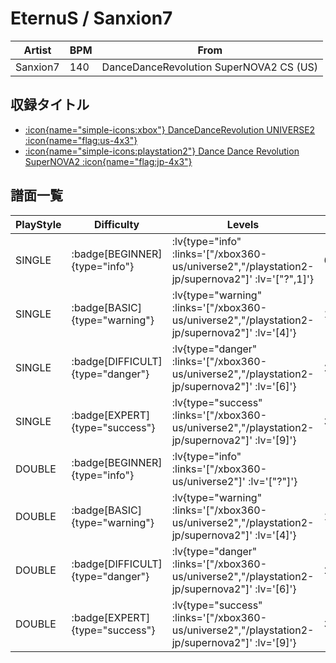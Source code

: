# EternuS / Sanxion7

|Artist|BPM|From|
|------|---|----|
|Sanxion7|140|DanceDanceRevolution SuperNOVA2 CS (US)|

## 収録タイトル

- [ :icon{name="simple-icons:xbox"} DanceDanceRevolution UNIVERSE2 :icon{name="flag:us-4x3"} ](/xbox360-us/universe2)
- [ :icon{name="simple-icons:playstation2"} Dance Dance Revolution SuperNOVA2 :icon{name="flag:jp-4x3"} ](/playstation2-jp/supernova2)

## 譜面一覧

|PlayStyle|Difficulty|Levels|Notes|Movie|
|---------|----------|------|-----|-----|
|SINGLE| :badge[BEGINNER]{type="info"} | :lv{type="info" :links='["/xbox360-us/universe2","/playstation2-jp/supernova2"]' :lv='["?",1]'} |69/0||
|SINGLE| :badge[BASIC]{type="warning"} | :lv{type="warning" :links='["/xbox360-us/universe2","/playstation2-jp/supernova2"]' :lv='[4]'} |163/6||
|SINGLE| :badge[DIFFICULT]{type="danger"} | :lv{type="danger" :links='["/xbox360-us/universe2","/playstation2-jp/supernova2"]' :lv='[6]'} |233/25||
|SINGLE| :badge[EXPERT]{type="success"} | :lv{type="success" :links='["/xbox360-us/universe2","/playstation2-jp/supernova2"]' :lv='[9]'} |368/17||
|DOUBLE| :badge[BEGINNER]{type="info"} | :lv{type="info" :links='["/xbox360-us/universe2"]' :lv='["?"]'} |||
|DOUBLE| :badge[BASIC]{type="warning"} | :lv{type="warning" :links='["/xbox360-us/universe2","/playstation2-jp/supernova2"]' :lv='[4]'} |163/6||
|DOUBLE| :badge[DIFFICULT]{type="danger"} | :lv{type="danger" :links='["/xbox360-us/universe2","/playstation2-jp/supernova2"]' :lv='[6]'} |239/36||
|DOUBLE| :badge[EXPERT]{type="success"} | :lv{type="success" :links='["/xbox360-us/universe2","/playstation2-jp/supernova2"]' :lv='[9]'} |372/1||
